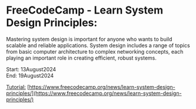 # FreeCodeCamp - Learn System Design Principles:

Mastering system design is important for anyone who wants to build scalable and reliable applications.
System design includes a range of topics from basic computer architecture to complex networking concepts, each playing an important role in creating efficient, robust systems. </br>

Start: 13August2024</br>
End: 19August2024</br>

[Tutorial:](https://www.youtube.com/watch?v=F2FmTdLtb_4&t=1s) [https://www.freecodecamp.org/news/learn-system-design-principles/](https://www.freecodecamp.org/news/learn-system-design-principles/)
